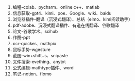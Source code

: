 1. 编程-colab、pycharm、online c++、matlab
2. 信息获取-gpt4、kimi、poe、Google、wiki、baidu
4. 浏览器插件-翻译（沉浸式翻译）、总结（elmo、kimi阅读助手）
5. pdf-adobe、沉浸式翻译插件、有道在线翻译、谷歌翻译
6. 论文-谷歌学术、scihub
7. 作图-ppt
8. ocr-quicker、mathpix
9. 鼠标手势-wgesture
10. 截图-win+shift+s、snipaste
11. 文件搜索-evething、anytxt
12. 公式编辑-mathtype插件、word
13. 笔记-notion、flomo